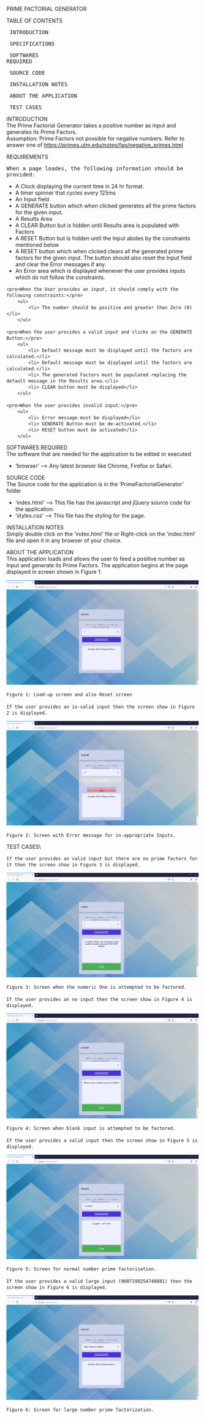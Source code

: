 PRIME FACTORIAL GENERATOR

TABLE OF CONTENTS\
	<pre> INTRODUCTION	</pre>
	<pre> SPECIFICATIONS	</pre>
	<pre> SOFTWARES REQUIRED	</pre>
	<pre> SOURCE CODE	</pre>
	<pre> INSTALLATION NOTES	</pre>
	<pre> ABOUT THE APPLICATION	</pre>
	<pre> TEST CASES	</pre>


INTRODUCTION\
	The Prime Factorial Generator takes a positive number as input and generates its Prime Factors. \
	Assumption: Prime Factors not possible for negative numbers. Refer to answer one of https://primes.utm.edu/notes/faq/negative_primes.html

REQUIREMENTS\
	<pre>When a page loades, the following information should be provided:</pre>
		<ul>
			<li> A Clock displaying the current time in 24 hr format.</li>
			<li> A timer spinner that cycles every 125ms</li>
			<li> An Input field</li>
			<li> A GENERATE button which when clicked generates all the prime factors for the given input.</li>
			<li> A Results Area</li>
			<li> A CLEAR Button but is hidden until Results area is populated with Factors</li>
			<li> A RESET Button but is hidden until the Input abides by the constraints mentioned below</li>
			<li> A RESET button which when clicked clears all the generated prime factors for the given input. The button should also reset the Input field and clear the Error messages if any.</li>
			<li> An Error area which is displayed whenever the user provides inputs which do not follow the constraints.</li>
		</ul>
	
	<pre>When the User provides an input, it should comply with the following constraints:</pre>
		<ul>
			<li> The number should be positive and greater than Zero (0)</li>
		</ul>
	
	<pre>When the user provides a valid input and clicks on the GENERATE Button:</pre>
		<ul>
			<li> Default message must be displayed until the factors are calculated.</li>
			<li> Default message must be displayed until the factors are calculated.</li>
			<li> The generated Factors must be populated replacing the default message in the Results area.</li>
			<li> CLEAR button must be displayed</li>
		</ul>
		
	<pre>When the user provides invalid input:</pre>
		<ul>
			<li> Error message must be displayed</li>
			<li> GENERATE Button must be de-activated.</li>
			<li> RESET button must be activated</li>
		</ul>
		
SOFTWARES REQUIRED\
	The software that are needed for the application to be edited or executed 
	<ul>
	<li> ‘browser’ --> Any latest browser like Chrome, Firefox or Safari.</li>
	</ul>

SOURCE CODE\
	The Source code for the application is in the ‘PrimeFactorialGenerator’ folder
	<ul>
	<li> ‘index.html’ --> This file has the javascript and jQuery source code for the application.</li>
	<li>‘styles.css’ --> This file has the styling for the page.</li>
	</ul>

INSTALLATION NOTES\
	Simply double click on the 'index.html' file or Right-click on the 'index.html' file and open it in any browser of your choice.

ABOUT THE APPLICATION\
	This application loads and allows the user to feed a positive number as Input and generate its Prime Factors. The application begins at the page displayed in screen shown in Figure 1. 

![](readme_images/fig1.png)	

	Figure 1: Load-up screen and also Reset screen

	If the user provides an in-valid input then the screen show in Figure 2 is displayed.
	
![](readme_images/fig2.png)

	Figure 2: Screen with Error message for in-appropriate Inputs.
	
TEST CASES\

	If the user provides an valid input but there are no prime factors for it then the screen show in Figure 3 is displayed.
	
![](readme_images/fig3.png)

	Figure 3: Screen when the numeric One is attempted to be factored.

	If the user provides an no input then the screen show in Figure 4 is displayed.
	
![](readme_images/fig4.png)

	Figure 4: Screen when blank input is attempted to be factored.

	If the user provides a valid input then the screen show in Figure 5 is displayed.
	
![](readme_images/fig5.png)

	Figure 5: Screen for normal number prime factorization.

	If the user provides a valid large input (9007199254740881) then the screen show in Figure 6 is displayed.
	
![](readme_images/fig6.png)

	Figure 6: Screen for large number prime factorization.



